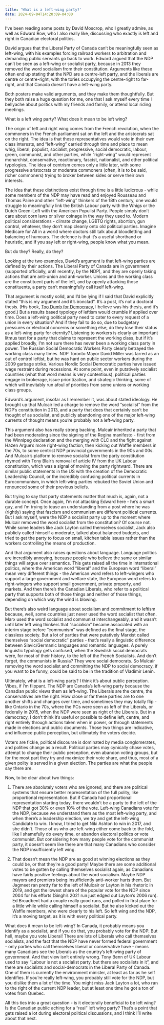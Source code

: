 ```yaml
---
title: 'What is a left-wing party?'
date: 2024-09-04T14:20:09-04:00
---
```


I’ve been reading some posts by David Moscrop, who I greatly admire, as well as Edward Row, who I also really like, discussing who exactly is left and right in Canadian electoral politics.

David argues that the Liberal Party of Canada can’t be meaningfully seen as left-wing, with his examples forcing railroad workers to arbitration and demanding public servants go back to work. Edward argued that the NDP can’t be seen as a left-wing or socialist party, because in 2013 they removed the word socialism from their constitution. Arguments like these often end up stating that the NPD are a centre-left party, and the liberals are centre or centre-right, with the tories occupying the centre-right to far-right, and that Canada doesn’t have a left-wing party.

Both posters make valid arguments, and they make them thoughtfully. But they both raise a huge question for me, one that I ask myself every time I bellyache about politics with my friends and family, or attend local riding meetings.

What is a left wing party? What does it mean to be left wing?

The origin of left and right wing comes from the French revolution, when the commoners in the French parliament sat on the left and the aristocrats sat on the right. The idea is that these representatives would vote in their own class interests, and “left-wing” carried through time and place to mean whig, liberal, populist, socialist, progressive, social democratic, labour, green, communist, and other parties, while “right-wing” would represent monarchist, conservative, reactionary, fascist, nationalist, and other political typologies. The idea of centrism comes only a little later, with some progressive aristocrats or moderate commoners (often, it is to be said, richer commoners) trying to broker between sides or serve their own interests.

The idea that these distinctions exist through time is a little ludicrous - while some members of the NDP may have read and enjoyed Rousseau and Thomas Paine and other “left-wing” thinkers of the 18th century, one would struggle to meaningfully link the British Labour party with the Whigs or the Dutch Green-Left with the American Populist Party. People simply don’t care about corn laws or silver coinage in the way they used to. Modern political considerations - climate change, LGBTQ rights, abortion, gun control, whatever, they don’t map cleanly onto old political parties. Imagine Medicare for All in a world where doctors still talk about bloodletting and balancing of humours. The defence is that it’s a useful shorthand or heuristic, and if you say left or right-wing, people know what you mean.

But do they? Really, do they?

Looking at the two examples, David’s argument is that left-wing parties are defined by their actions. The Liberal Party of Canada are in government (supported officially, until recently, by the NDP), and they are openly taking actions that are anti-union and anti-worker. Unions and the working class are the constituent parts of the left, and by openly attacking those constituents, a party can’t meaningfully call itself left-wing.

That argument is mostly solid, and I’d be lying if I said that David explicitly stated “this is my argument and it’s ironclad”. It’s a post, it’s not a doctoral thesis. (His book, [Too Dumb for Democracy](https://gooselane.com/products/too-dumb-for-democracy), I believe was his thesis, and it’s good.) But a results based typology of leftism would crumble if applied over time. Does a left-wing political party need to cater to every request of a union in every situation? And if they fail to do so, due to budgetary pressures or electoral concerns or something else, do they lose their status as a left-wing party for eternity? Listening to workers is clearly an important litmus test for a party that claims to represent the working class, but if it’s applied broadly, I’m not sure there has never been a working class party in power. The Russian Social Democratic Workers Party clearly betrayed the working class many times. NDP Toronto Mayor David Miller was tarred as an out of control leftist, but he was hard on public sector workers during the 2009 garbage strike. Various Nordic Social Democratic parties have issued wage restraint during recessions. At some point, even in putatively socialist countries (what that word means is very contentious), political parties engage in brokerage, issue prioritization, and strategic thinking, some of which will inevitably run afoul of priorities from some unions or working class groups.

Edward’s argument, insofar as I remember it, was about stated ideology. He brought up that Mulcair led a charge to remove the word “socialist” from the NDP’s constitution in 2013, and a party that does that certainly can’t be thought of as socialist, and publicly abandoning one of the major left-wing currents of thought means you’re probably not a left-wing party.

This argument also has really strong backing. Mulcair inherited a party that had been moderating since the signing of the Regina manifesto - first from the Winnipeg declaration and the merging with CLC and the fight against Hazen Argue’s more right-wing faction, then kicking out Waffle members in the 70s, to some centrist NDP provincial governments in the 90s and 00s. And Mulcair’s platform to remove socialist from the party constitution rhymed with Tony Blair’s removal of article IV from the UK Labour constitution, which was a signal of moving the party rightward. There are similar public statements in the US with the creation of the Democratic Leadership Council, or the incredibly confusing political currents in Eurocommunism, in which left-wing parties rebuked the Soviet Union and renounced some of their previous beliefs.

But trying to say that party statements matter that much is, again, not a durable concept. Once again, I’m not attacking Edward here - he’s a smart guy, and I’m trying to tease an understanding from a post where he was (rightly) saying that fascism and communism are different political currents. But I ask myself, were the NDP a socialist party up to the moment where Mulcair removed the word socialist from the constitution? Of course not. While some leaders like Jack Layton called themselves socialist, Jack also publicly called himself a moderate, talked about balanced budgets, and tried to get the party to focus on small, kitchen table issues rather than the workers controlling the means of production.

And that argument also raises questions about language. Language politics are incredibly annoying, because people who believe the same or similar things will argue over semantics. This gets raised all the time in international politics, where the American word “liberal” and the European word “liberal” mean very different things - the American word refers to left-wingers who support a large government and welfare state, the European word refers to right-wingers who support small government, private property, and markets. And then there’s the Canadian Liberals, who refer to a political party that supports both of those things and neither of those things, depending on which way the wind is blowing.

But there’s also weird language about socialism and commitment to leftism because, well, some countries just never used the word socialist that often. Marx used the word socialist and communist interchangeably, and it wasn’t until later left wing thinkers that “socialism” became associated with an interim stage before “communism” was defined as the final stage, the classless society. But a lot of parties that were putatively Marxist called themselves “social democratic” parties - that’s really a linguistic difference between Slavic/Germanic languages and romantic languages. A purely linguistic typology gets confused, when the Swedish social democrats were, for most of their history, to the left of the French Socialists. And don’t forget, the communists in Russia? They were social democrats. So Mulcair removing the word socialist and committing the NDP to social democracy, if you want to be funny, could be said to be in the tradition of Vladimir Lenin.

Ultimately, what is a left-wing party? I think it’s about public perception. Vibes, if I’m flippant. The NDP are Canada’s left-wing party because the Canadian public views them as left-wing. The Liberals are the centre, the conservatives are the right. How close or far these parties are to one another shifts and changes over time, and sometimes they may totally flip - like Ontario in the 70s, where the PCs were seen as left of the Liberals, or federally in 2015, when the NDP were seen as right of the Liberals. But in a democracy, I don’t think it’s useful or possible to define left, centre, and right entirely through actions taken when in power, or through statements made in elections and public documents. Those two things are indicative, and influence public perception, but ultimately the voters decide.  

Voters are fickle, political discourse is dominated by media conglomerates, and polities change as a result. Political parties may cynically chase votes, attempt to change their public perception, even abandon voting groups, but for the most part they try and maximize their vote share, and thus, most of a given polity is served in a given election. The parties are what the people say there are.

Now, to be clear about two things:

1) There are absolutely voters who are ignored, and there are political systems that ensure better representation of the full polity, like proportional representation. But if Canada had proportional representation starting today, there wouldn’t be a party to the left of the NDP that got 30% or even 10% of the vote. Left-wing Canadians vote for the NDP, because we understand them as the most left-wing party, and when there’s a leadership election, we try and get the left-wing Candidate to win. I know, I tried to get Niki Ashton to win in 2017, and she didn’t. Those of us who are left-wing either come back to the fold, like I shamefully do every time, or abandon electoral politics or vote communist. But considering how many people vote for the communist party, it doesn’t seem like there are that many Canadians who consider the NDP insufficiently left wing.

2) That doesn’t mean the NDP are as good at winning elections as they could be, or that they’re a good party! Maybe there are some additional votes to be gotten by calling themselves socialist again, as Canadians have fairly positive feelings about the word socialism. Maybe NDP mayors and premiers being insufficiently anti-worker hurts them. But Jagmeet ran pretty far to the left of Mulcair or Layton in his rhetoric in 2019, and got the lowest share of the popular vote for the NDP since 2004 for his efforts (Singh’s 2021 run just edged out Layton’s 2006 run). Ed Broadbent had a couple really good runs, and polled in first place for a little while while calling himself a socialist. But he also kicked out the Waffle members, who were clearly to his left. So left wing and the NDP, it’s a moving target, as it is with every political party.

What does it mean to be left-wing? In Canada, it probably means you identify as a socialist, and if you do that, you probably vote for the NDP. But hell, maybe you vote Liberal! There are lots of Liberals who call themselves socialists, and the fact that the NDP have never formed federal government - only parties who call themselves liberal or conservative have - means many Canadians see the Liberals as the country’s left-wing party of government. And that view isn’t entirely wrong. Tony Benn of UK Labour used to say “Labour is not a socialist party, but there are socialists in it”, and there are socialists and social-democrats in the Liberal Party of Canada. One of them is currently the environment minister, at least as far as he self identifies. If you’re really left-wing, you probably still vote for the NDP, but you dislike them a lot of the time. You might miss Jack Layton a lot, who ran to the right of the current NDP leader, but at least one time he got a ton of votes from Quebec.

All this ties into a great question - is it electorally beneficial to be left wing? Is the Canadian public aching for a “real” left wing party? That’s a point that gets raised a lot during electoral political discussions, and I think I’ll write about that next.
